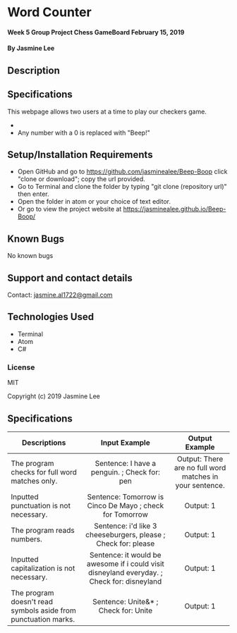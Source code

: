 # Word Counter

#### Week 5 Group Project Chess GameBoard February 15, 2019

#### By Jasmine Lee

## Description


## Specifications
  This webpage allows two users at a time to play our checkers game.

  *
  * Any number with a 0 is replaced with "Beep!"

## Setup/Installation Requirements

* Open GitHub and go to https://github.com/jasminealee/Beep-Boop click "clone or download"; copy the url provided.
* Go to Terminal and clone the folder by typing "git clone (repository url)" then enter.
* Open the folder in atom or your choice of text editor.
* Or go to view the project website at https://jasminealee.github.io/Beep-Boop/

## Known Bugs
No known bugs


## Support and contact details

Contact: jasmine.al1722@gmail.com



## Technologies Used

* Terminal
* Atom
* C#

### License

MIT

Copyright (c) 2019 Jasmine Lee


## Specifications
| Descriptions | Input Example | Output Example |
|---|:---:|:---:|
| The program checks for full word matches only. | Sentence: I have a penguin. ; Check for: pen | Output: There are no full word matches in your sentence. |
| Inputted punctuation is not necessary. | Sentence: Tomorrow is Cinco De Mayo  ; check for Tomorrow|  Output: 1|
| The program reads numbers.| Sentence: i'd like 3 cheeseburgers, please ; Check for: please | Output: 1 |
| Inputted capitalization is not necessary.| Sentence: it would be awesome if i could visit disneyland everyday. ; Check for: disneyland | Output: 1 |
| The program doesn't read symbols aside from punctuation marks. | Sentence: Unite&* ; Check for: Unite | Output: 1 |
